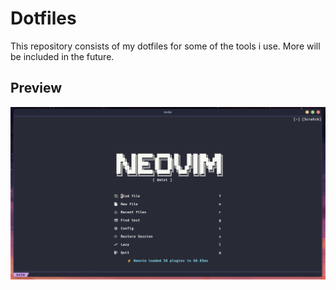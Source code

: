 # Dotfiles
This repository consists of my dotfiles for some of the tools i use. More will be included in the future.

## Preview
![preview_img](./assets/preview-22-02-2023.png)
